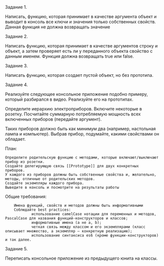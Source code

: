 Задание 1.

Написать, функцию, которая принимает в качестве аргумента объект и выводит в консоль все ключи и значения только собственных свойств. Данная функция не должна возвращать значение

Задание 2.

Написать функцию, которая принимает в качестве аргументов строку и объект, а затем проверяет есть ли у переданного объекта свойство с данным именем. Функция должна возвращать true или false.

Задание 3.

Написать функцию, которая создает пустой объект, но без прототипа.

Задание 4.

Реализуйте следующее консольное приложение подобно примеру, который разбирался в видео. Реализуйте его на прототипах.

Определите иерархию электроприборов. Включите некоторые в розетку. Посчитайте суммарную потребляемую мощность всех включенных приборов (передайте аргумент). 

Таких приборов должно быть как минимум два (например, настольная лампа и компьютер). Выбрав прибор, подумайте, какими свойствами он обладает.

План:

    Определите родительскую функцию с методами, которые включают/выключают прибор из розетки.
    Создайте делегирующую связь [[Prototype]] для двух конкретных приборов.
    У каждого из приборов должны быть собственные свойства и, желательно, методы, отличные от родительских методов.
    Создайте экземпляры каждого прибора.
    Выведите в консоль и посмотрите на результаты работы

Общие требования:

        Имена функций, свойств и методов должны быть информативными
        Соблюдайте best practices:
                использование camelCase нотации для переменных и методов, PascalCase для названия функций-конструкторов и классов;
                информативные имена (а не a, b);
                четкая связь между классом и его экземплярами (класс описывает множество, а экземпляр — конкретную реализацию);
                использование синтаксиса es6 (кроме функции-конструкторов) и так далее.

Задание 5.

Переписать консольное приложение из предыдущего юнита на классы.
